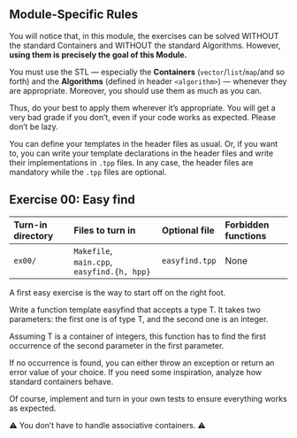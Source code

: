 
## Module-Specific Rules

You will notice that, in this module, the exercises can be solved WITHOUT the standard Containers and WITHOUT the standard Algorithms. However, **using them is precisely the goal of this Module.**

You must use the STL — especially the **Containers** (`vector`/`list`/`map`/and so forth) and the **Algorithms** (defined in header `<algorithm>`) — whenever they are appropriate. Moreover, you should use them as much as you can.

Thus, do your best to apply them wherever it’s appropriate. You will get a very bad grade if you don’t, even if your code works as expected. Please don’t be lazy.

You can define your templates in the header files as usual. Or, if you want to, you can write your template declarations in the header files and write their implementations in `.tpp` files. In any case, the header files are mandatory while the `.tpp` files are optional.

## Exercise 00: Easy find

| Turn-in directory | Files to turn in | Optional file | Forbidden functions |
| :---------------- | :--------------- | :------------ | :------------------ |
| `ex00/`           | `Makefile`, `main.cpp`, `easyfind.{h, hpp}` | `easyfind.tpp` | None                |

A first easy exercise is the way to start off on the right foot.

Write a function template easyfind that accepts a type T. It takes two parameters: the first one is of type T, and the second one is an integer.

Assuming T is a container of integers, this function has to find the first occurrence of the second parameter in the first parameter.

If no occurrence is found, you can either throw an exception or return an error value of your choice. If you need some inspiration, analyze how standard containers behave.

Of course, implement and turn in your own tests to ensure everything works as expected.

⚠️ You don’t have to handle associative containers. ⚠️
